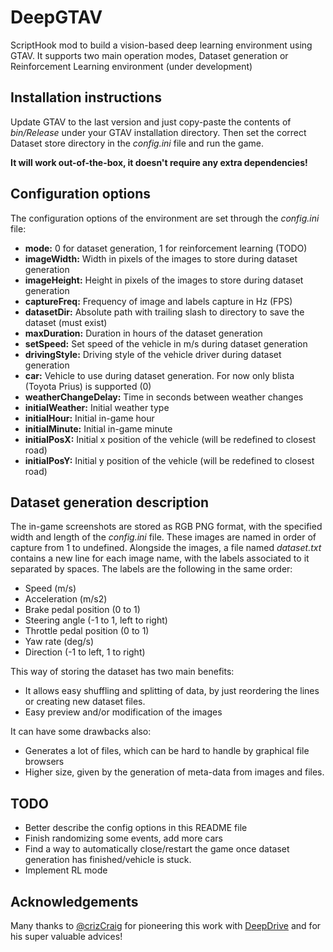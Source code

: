 # DeepGTAV
ScriptHook mod to build a vision-based deep learning environment using GTAV. It supports two main operation modes, Dataset generation or Reinforcement Learning environment (under development)

## Installation instructions
Update GTAV to the last version and just copy-paste the contents of *bin/Release* under your GTAV installation directory. Then set the correct Dataset store directory in the *config.ini* file and run the game. 

**It will work out-of-the-box, it doesn't require any extra dependencies!**

## Configuration options
The configuration options of the environment are set through the *config.ini* file:

* **mode:** 0 for dataset generation, 1 for reinforcement learning (TODO)
* **imageWidth:** Width in pixels of the images to store during dataset generation
* **imageHeight:** Height in pixels of the images to store during dataset generation
* **captureFreq:** Frequency of image and labels capture in Hz (FPS)
* **datasetDir:** Absolute path with trailing slash to directory to save the dataset (must exist)
* **maxDuration:** Duration in hours of the dataset generation
* **setSpeed:** Set speed of the vehicle in m/s during dataset generation
* **drivingStyle:** Driving style of the vehicle driver during dataset generation
* **car:** Vehicle to use during dataset generation. For now only blista (Toyota Prius) is supported (0)
* **weatherChangeDelay:** Time in seconds between weather changes
* **initialWeather:** Initial weather type
* **initialHour:** Initial in-game hour
* **initialMinute:** Initial in-game minute
* **initialPosX:** Initial x position of the vehicle (will be redefined to closest road)
* **initialPosY:** Initial y position of the vehicle (will be redefined to closest road)

## Dataset generation description
The in-game screenshots are stored as RGB PNG format, with the specified width and length of the *config.ini* file. These images are named in order of capture from 1 to undefined. Alongside the images, a file named *dataset.txt* contains a new line for each image name, with the labels associated to it separated by spaces. The labels are the following in the same order:

* Speed (m/s)
* Acceleration (m/s2)
* Brake pedal position (0 to 1)
* Steering angle (-1 to 1, left to right)
* Throttle pedal position (0 to 1)
* Yaw rate (deg/s)
* Direction (-1 to left, 1 to right)

This way of storing the dataset has two main benefits:

+ It allows easy shuffling and splitting of data, by just reordering the lines or creating new dataset files.
+ Easy preview and/or modification of the images

It can have some drawbacks also:

- Generates a lot of files, which can be hard to handle by graphical file browsers
- Higher size, given by the generation of meta-data from images and files.

## TODO
* Better describe the config options in this README file
* Finish randomizing some events, add more cars
* Find a way to automatically close/restart the game once dataset generation has finished/vehicle is stuck.
* Implement RL mode

## Acknowledgements
Many thanks to [@crizCraig](https://github.com/crizCraig) for pioneering this work with [DeepDrive](http://deepdrive.io/) and for his super valuable advices!
